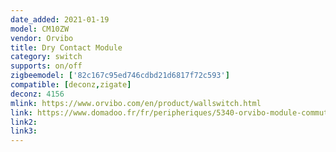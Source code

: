 ```yaml
---
date_added: 2021-01-19
model: CM10ZW
vendor: Orvibo
title: Dry Contact Module
category: switch
supports: on/off
zigbeemodel: ['82c167c95ed746cdbd21d6817f72c593']
compatible: [deconz,zigate]
deconz: 4156
mlink: https://www.orvibo.com/en/product/wallswitch.html
link: https://www.domadoo.fr/fr/peripheriques/5340-orvibo-module-commutateur-contact-sec-zigbee.html
link2: 
link3: 
---
```

